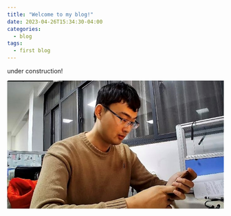 ```yaml
---
title: "Welcome to my blog!"
date: 2023-04-26T15:34:30-04:00
categories:
  - blog
tags:
  - first blog
---
```



under construction! 

![Image text](https://github.com/bot-zz/bot-zz.github.io/blob/master/assets/images/p7.jpg)

